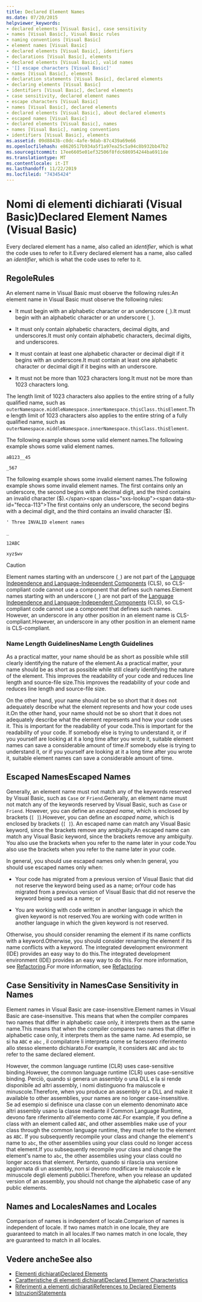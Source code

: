 ```yaml
---
title: Declared Element Names
ms.date: 07/20/2015
helpviewer_keywords:
- declared elements [Visual Basic], case sensitivity
- names [Visual Basic], Visual Basic rules
- naming conventions [Visual Basic]
- element names [Visual Basic]
- declared elements [Visual Basic], identifiers
- declarations [Visual Basic], elements
- declared elements [Visual Basic], valid names
- '[] escape characters [Visual Basic]'
- names [Visual Basic], elements
- declaration statements [Visual Basic], declared elements
- declaring elements [Visual Basic]
- identifiers [Visual Basic], declared elements
- case sensitivity, declared element names
- escape characters [Visual Basic]
- names [Visual Basic], declared elements
- declared elements [Visual Basic], about declared elements
- escaped names [Visual Basic]
- declared elements [Visual Basic], names
- names [Visual Basic], naming conventions
- identifiers [Visual Basic], elements
ms.assetid: 09d8843b-c0dc-4afe-9dab-87c439a69e66
ms.openlocfilehash: e8620517b934a5f1a97ea25c5a94c8b932bb47b2
ms.sourcegitcommit: 17ee6605e01ef32506f8fdc686954244ba6911de
ms.translationtype: MT
ms.contentlocale: it-IT
ms.lasthandoff: 11/22/2019
ms.locfileid: "74345424"
---
```

# <a name="declared-element-names-visual-basic"></a><span data-ttu-id="fecca-102">Nomi di elementi dichiarati (Visual Basic)</span><span class="sxs-lookup"><span data-stu-id="fecca-102">Declared Element Names (Visual Basic)</span></span>
<span data-ttu-id="fecca-103">Every declared element has a name, also called an *identifier*, which is what the code uses to refer to it.</span><span class="sxs-lookup"><span data-stu-id="fecca-103">Every declared element has a name, also called an *identifier*, which is what the code uses to refer to it.</span></span>  
  
## <a name="rules"></a><span data-ttu-id="fecca-104">Regole</span><span class="sxs-lookup"><span data-stu-id="fecca-104">Rules</span></span>  
 <span data-ttu-id="fecca-105">An element name in Visual Basic must observe the following rules:</span><span class="sxs-lookup"><span data-stu-id="fecca-105">An element name in Visual Basic must observe the following rules:</span></span>  
  
- <span data-ttu-id="fecca-106">It must begin with an alphabetic character or an underscore (`_`).</span><span class="sxs-lookup"><span data-stu-id="fecca-106">It must begin with an alphabetic character or an underscore (`_`).</span></span>  
  
- <span data-ttu-id="fecca-107">It must only contain alphabetic characters, decimal digits, and underscores.</span><span class="sxs-lookup"><span data-stu-id="fecca-107">It must only contain alphabetic characters, decimal digits, and underscores.</span></span>  
  
- <span data-ttu-id="fecca-108">It must contain at least one alphabetic character or decimal digit if it begins with an underscore.</span><span class="sxs-lookup"><span data-stu-id="fecca-108">It must contain at least one alphabetic character or decimal digit if it begins with an underscore.</span></span>  
  
- <span data-ttu-id="fecca-109">It must not be more than 1023 characters long.</span><span class="sxs-lookup"><span data-stu-id="fecca-109">It must not be more than 1023 characters long.</span></span>  
  
 <span data-ttu-id="fecca-110">The length limit of 1023 characters also applies to the entire string of a fully qualified name, such as `outerNamespace.middleNamespace.innerNamespace.thisClass.thisElement`.</span><span class="sxs-lookup"><span data-stu-id="fecca-110">The length limit of 1023 characters also applies to the entire string of a fully qualified name, such as `outerNamespace.middleNamespace.innerNamespace.thisClass.thisElement`.</span></span>  
  
 <span data-ttu-id="fecca-111">The following example shows some valid element names.</span><span class="sxs-lookup"><span data-stu-id="fecca-111">The following example shows some valid element names.</span></span>  
  
 `aB123__45`  
  
 `_567`  
  
 <span data-ttu-id="fecca-112">The following example shows some invalid element names.</span><span class="sxs-lookup"><span data-stu-id="fecca-112">The following example shows some invalid element names.</span></span> <span data-ttu-id="fecca-113">The first contains only an underscore, the second begins with a decimal digit, and the third contains an invalid character ($).</span><span class="sxs-lookup"><span data-stu-id="fecca-113">The first contains only an underscore, the second begins with a decimal digit, and the third contains an invalid character ($).</span></span>  
  
 `' Three INVALID element names`  
  
 `_`  
  
 `12ABC`  
  
 `xyz$wv`  
  
> [!CAUTION]
> <span data-ttu-id="fecca-114">Element names starting with an underscore (`_`) are not part of the [Language Independence and Language-Independent Components](../../../../standard/language-independence-and-language-independent-components.md) (CLS), so CLS-compliant code cannot use a component that defines such names.</span><span class="sxs-lookup"><span data-stu-id="fecca-114">Element names starting with an underscore (`_`) are not part of the [Language Independence and Language-Independent Components](../../../../standard/language-independence-and-language-independent-components.md) (CLS), so CLS-compliant code cannot use a component that defines such names.</span></span> <span data-ttu-id="fecca-115">However, an underscore in any other position in an element name is CLS-compliant.</span><span class="sxs-lookup"><span data-stu-id="fecca-115">However, an underscore in any other position in an element name is CLS-compliant.</span></span>  
  
### <a name="name-length-guidelines"></a><span data-ttu-id="fecca-116">Name Length Guidelines</span><span class="sxs-lookup"><span data-stu-id="fecca-116">Name Length Guidelines</span></span>  
 <span data-ttu-id="fecca-117">As a practical matter, your name should be as short as possible while still clearly identifying the nature of the element.</span><span class="sxs-lookup"><span data-stu-id="fecca-117">As a practical matter, your name should be as short as possible while still clearly identifying the nature of the element.</span></span> <span data-ttu-id="fecca-118">This improves the readability of your code and reduces line length and source-file size.</span><span class="sxs-lookup"><span data-stu-id="fecca-118">This improves the readability of your code and reduces line length and source-file size.</span></span>  
  
 <span data-ttu-id="fecca-119">On the other hand, your name should not be so short that it does not adequately describe what the element represents and how your code uses it.</span><span class="sxs-lookup"><span data-stu-id="fecca-119">On the other hand, your name should not be so short that it does not adequately describe what the element represents and how your code uses it.</span></span> <span data-ttu-id="fecca-120">This is important for the readability of your code.</span><span class="sxs-lookup"><span data-stu-id="fecca-120">This is important for the readability of your code.</span></span> <span data-ttu-id="fecca-121">If somebody else is trying to understand it, or if you yourself are looking at it a long time after you wrote it, suitable element names can save a considerable amount of time.</span><span class="sxs-lookup"><span data-stu-id="fecca-121">If somebody else is trying to understand it, or if you yourself are looking at it a long time after you wrote it, suitable element names can save a considerable amount of time.</span></span>  
  
## <a name="escaped-names"></a><span data-ttu-id="fecca-122">Escaped Names</span><span class="sxs-lookup"><span data-stu-id="fecca-122">Escaped Names</span></span>  
 <span data-ttu-id="fecca-123">Generally, an element name must not match any of the keywords reserved by Visual Basic, such as `Case` or `Friend`.</span><span class="sxs-lookup"><span data-stu-id="fecca-123">Generally, an element name must not match any of the keywords reserved by Visual Basic, such as `Case` or `Friend`.</span></span> <span data-ttu-id="fecca-124">However, you can define an *escaped name*, which is enclosed by brackets (`[ ]`).</span><span class="sxs-lookup"><span data-stu-id="fecca-124">However, you can define an *escaped name*, which is enclosed by brackets (`[ ]`).</span></span> <span data-ttu-id="fecca-125">An escaped name can match any Visual Basic keyword, since the brackets remove any ambiguity.</span><span class="sxs-lookup"><span data-stu-id="fecca-125">An escaped name can match any Visual Basic keyword, since the brackets remove any ambiguity.</span></span> <span data-ttu-id="fecca-126">You also use the brackets when you refer to the name later in your code.</span><span class="sxs-lookup"><span data-stu-id="fecca-126">You also use the brackets when you refer to the name later in your code.</span></span>  
  
 <span data-ttu-id="fecca-127">In general, you should use escaped names only when:</span><span class="sxs-lookup"><span data-stu-id="fecca-127">In general, you should use escaped names only when:</span></span>  
  
- <span data-ttu-id="fecca-128">Your code has migrated from a previous version of Visual Basic that did not reserve the keyword being used as a name; or</span><span class="sxs-lookup"><span data-stu-id="fecca-128">Your code has migrated from a previous version of Visual Basic that did not reserve the keyword being used as a name; or</span></span>  
  
- <span data-ttu-id="fecca-129">You are working with code written in another language in which the given keyword is not reserved.</span><span class="sxs-lookup"><span data-stu-id="fecca-129">You are working with code written in another language in which the given keyword is not reserved.</span></span>  
  
 <span data-ttu-id="fecca-130">Otherwise, you should consider renaming the element if its name conflicts with a keyword.</span><span class="sxs-lookup"><span data-stu-id="fecca-130">Otherwise, you should consider renaming the element if its name conflicts with a keyword.</span></span> <span data-ttu-id="fecca-131">The integrated development environment (IDE) provides an easy way to do this.</span><span class="sxs-lookup"><span data-stu-id="fecca-131">The integrated development environment (IDE) provides an easy way to do this.</span></span> <span data-ttu-id="fecca-132">For more information, see [Refactoring](/visualstudio/ide/refactoring-in-visual-studio).</span><span class="sxs-lookup"><span data-stu-id="fecca-132">For more information, see [Refactoring](/visualstudio/ide/refactoring-in-visual-studio).</span></span>  
  
## <a name="case-sensitivity-in-names"></a><span data-ttu-id="fecca-133">Case Sensitivity in Names</span><span class="sxs-lookup"><span data-stu-id="fecca-133">Case Sensitivity in Names</span></span>  
 <span data-ttu-id="fecca-134">Element names in Visual Basic are case-insensitive.</span><span class="sxs-lookup"><span data-stu-id="fecca-134">Element names in Visual Basic are case-insensitive.</span></span> <span data-ttu-id="fecca-135">This means that when the compiler compares two names that differ in alphabetic case only, it interprets them as the same name.</span><span class="sxs-lookup"><span data-stu-id="fecca-135">This means that when the compiler compares two names that differ in alphabetic case only, it interprets them as the same name.</span></span> <span data-ttu-id="fecca-136">Ad esempio, se si ha `ABC` e `abc` , il compilatore li interpreta come se facessero riferimento allo stesso elemento dichiarato.</span><span class="sxs-lookup"><span data-stu-id="fecca-136">For example, it considers `ABC` and `abc` to refer to the same declared element.</span></span>  
  
 <span data-ttu-id="fecca-137">However, the common language runtime (CLR) uses case-sensitive binding.</span><span class="sxs-lookup"><span data-stu-id="fecca-137">However, the common language runtime (CLR) uses case-sensitive binding.</span></span> <span data-ttu-id="fecca-138">Perciò, quando si genera un assembly o una DLL e la si rende disponibile ad altri assembly, i nomi distinguono fra maiuscole e minuscole.</span><span class="sxs-lookup"><span data-stu-id="fecca-138">Therefore, when you produce an assembly or a DLL and make it available to other assemblies, your names are no longer case-insensitive.</span></span> <span data-ttu-id="fecca-139">Se ad esempio si definisce una classe con un elemento denominato `ABC`e altri assembly usano la classe mediante il Common Language Runtime, devono fare riferimento all'elemento come `ABC`.</span><span class="sxs-lookup"><span data-stu-id="fecca-139">For example, if you define a class with an element called `ABC`, and other assemblies make use of your class through the common language runtime, they must refer to the element as `ABC`.</span></span> <span data-ttu-id="fecca-140">If you subsequently recompile your class and change the element's name to `abc`, the other assemblies using your class could no longer access that element.</span><span class="sxs-lookup"><span data-stu-id="fecca-140">If you subsequently recompile your class and change the element's name to `abc`, the other assemblies using your class could no longer access that element.</span></span> <span data-ttu-id="fecca-141">Pertanto, quando si rilascia una versione aggiornata di un assembly, non si devono modificare le maiuscole e le minuscole degli elementi pubblici.</span><span class="sxs-lookup"><span data-stu-id="fecca-141">Therefore, when you release an updated version of an assembly, you should not change the alphabetic case of any public elements.</span></span>  
  
## <a name="names-and-locales"></a><span data-ttu-id="fecca-142">Names and Locales</span><span class="sxs-lookup"><span data-stu-id="fecca-142">Names and Locales</span></span>  
 <span data-ttu-id="fecca-143">Comparison of names is independent of locale.</span><span class="sxs-lookup"><span data-stu-id="fecca-143">Comparison of names is independent of locale.</span></span> <span data-ttu-id="fecca-144">If two names match in one locale, they are guaranteed to match in all locales.</span><span class="sxs-lookup"><span data-stu-id="fecca-144">If two names match in one locale, they are guaranteed to match in all locales.</span></span>  
  
## <a name="see-also"></a><span data-ttu-id="fecca-145">Vedere anche</span><span class="sxs-lookup"><span data-stu-id="fecca-145">See also</span></span>

- [<span data-ttu-id="fecca-146">Elementi dichiarati</span><span class="sxs-lookup"><span data-stu-id="fecca-146">Declared Elements</span></span>](../../../../visual-basic/programming-guide/language-features/declared-elements/index.md)
- [<span data-ttu-id="fecca-147">Caratteristiche di elementi dichiarati</span><span class="sxs-lookup"><span data-stu-id="fecca-147">Declared Element Characteristics</span></span>](../../../../visual-basic/programming-guide/language-features/declared-elements/declared-element-characteristics.md)
- [<span data-ttu-id="fecca-148">Riferimenti a elementi dichiarati</span><span class="sxs-lookup"><span data-stu-id="fecca-148">References to Declared Elements</span></span>](../../../../visual-basic/programming-guide/language-features/declared-elements/references-to-declared-elements.md)
- [<span data-ttu-id="fecca-149">Istruzioni</span><span class="sxs-lookup"><span data-stu-id="fecca-149">Statements</span></span>](../../../../visual-basic/language-reference/statements/index.md)
